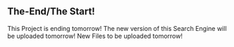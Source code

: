 ## The-End/The Start!
This Project is ending tomorrow!
The new version of this Search Engine will be uploaded tomorrow!
New Files to be uploaded tomorrow!
